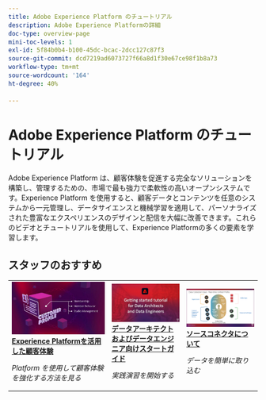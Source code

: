 ```yaml
---
title: Adobe Experience Platform のチュートリアル
description: Adobe Experience Platformの詳細
doc-type: overview-page
mini-toc-levels: 1
exl-id: 5f84b0b4-b100-45dc-bcac-2dcc127c87f3
source-git-commit: dcd7219ad6073727f66a8d1f30e67ce98f1b8a73
workflow-type: tm+mt
source-wordcount: '164'
ht-degree: 40%

---
```


# Adobe Experience Platform のチュートリアル

Adobe Experience Platform は、顧客体験を促進する完全なソリューションを構築し、管理するための、市場で最も強力で柔軟性の高いオープンシステムです。Experience Platform を使用すると、顧客データとコンテンツを任意のシステムから一元管理し、データサイエンスと機械学習を適用して、パーソナライズされた豊富なエクスペリエンスのデザインと配信を大幅に改善できます。これらのビデオとチュートリアルを使用して、Experience Platformの多くの要素を学習します。

<div id="recs-overview-body-1"></div>
<div id="recs-overview-body-2"></div>
<div id="recs-overview-body-3"></div>
<div id="recs-overview-body-4"></div>
<div id="recs-overview-body-5"></div>
<div id="recs-overview-body-6"></div>

<div id="staff-picks-section">

## スタッフのおすすめ

<table style="margin-top: 0 !important">
<tr>
  <td>
    <a href="intro-to-platform/a-customer-experience-powered-by-experience-platform.md">
      <img alt="顧客体験 (Experience Platformビデオ )" src="assets/thumb_A-Customer-Experience.jpg" />
    </a>
    <div>
      <a href="intro-to-platform/a-customer-experience-powered-by-experience-platform.md">
    <strong>Experience Platformを活用した顧客体験</strong>
    </a>
    </div>
    <p>
    <em>Platform を使用して顧客体験を強化する方法を見る</em>
    <p>
  </td>
  <td>
    <a href="https://experienceleague.adobe.com/docs/platform-learn/getting-started-for-data-architects-and-data-engineers/overview.html">
      <img alt="「データアーキテクトおよびデータエンジニア向けスタートガイド」チュートリアルのサムネール画像" src="assets/thumb_Getting_started.jpg" />
    </a>
    <div>
      <a href="https://experienceleague.adobe.com/docs/platform-learn/getting-started-for-data-architects-and-data-engineers/overview.html">
    <strong>データアーキテクトおよびデータエンジニア向けスタートガイド</strong>
    </a>
    </div>
    <p>
    <em>実践演習を開始する</em>
    <p>
  </td>
  <td>
    <a href="sources/overview.md">
      <img alt="「ソースコネクタについて」ビデオのサムネール画像" src="assets/thumb_Sources.png" />
    </a>
    <div>
      <a href="sources/overview.md">
    <strong>ソースコネクタについて</strong>
    </a>
    </div>
    <p>
    <em>データを簡単に取り込む</em>
    <p>
  </td>
   <!--
   <td>
    <a href="data-ingestion/create-datasets-and-ingest-data.md">
      <img alt="thumbnail image for the 'Create Datasets and Ingest Data' video" src="assets/thumb_Create-Datasets-and-Ingest-Data.png" />
    </a>
    <div>
      <a href="data-ingestion/create-datasets-and-ingest-data.md">
    <strong>Create Datasets and Ingest Data</strong>
    </a>
    </div>
    <p>
    <em>Ingest your dataset.</em>
    <p>
  </td>
  <td>
    <a href="segments/create-segments.md">
      <img alt="thumbnail image for the 'Create Segments' video" src="assets/thumb_Create-Segments.png" />
    </a>
    <div>
      <a href="segments/create-segments.md">
    <strong>Create Segments</strong>
    </a>
    </div>
    <p>
    <em>Build segments based on your data.</em>
    <p>
  </td>-->
</tr>
</table>

</div>
